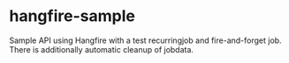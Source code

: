 # hangfire-sample

Sample API using Hangfire with a test recurringjob and fire-and-forget job.
There is additionally automatic cleanup of jobdata.